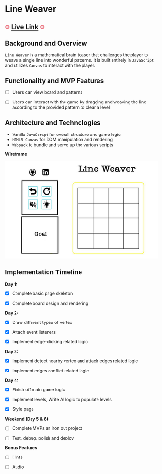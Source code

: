 # Line Weaver

## <img src="assets/images/icon.png" alt="drawing" style="width:15px;"/> [Live Link](https://xiaoyuny.github.io/Line-Weaver/) <img src="assets/images/icon.png" alt="drawing" style="width:15px;"/>

## Background and Overview

`Line Weaver` is a mathematical brain teaser that challenges the player to weave a single line into wonderful patterns. It is built entirely in `JavaScript` and utilizes `Canvas` to interact with the player.

## Functionality and MVP Features

- [ ] Users can view board and patterns

- [ ] Users can interact with the game by dragging and weaving the line according to the provided pattern to clear a level

## Architecture and Technologies

- Vanilla `JavaScript` for overall structure and game logic
- `HTML5 Canvas` for DOM manipulation and rendering
- `Webpack` to bundle and serve up the various scripts

**Wireframe**

![](readme_img/wireframe.jpg)

## Implementation Timeline

**Day 1:**

- [x] Complete basic page skeleton

- [x] Complete board design and rendering

**Day 2:**

- [x] Draw different types of vertex

- [x] Attach event listeners

- [x] Implement edge-clicking related logic

**Day 3:**

- [x] Implement detect nearby vertex and attach edges related logic

- [x] Implement edges conflict related logic

**Day 4:**

- [x] Finish off main game logic

- [x] Implement levels, Write AI logic to populate levels

- [x] Style page

**Weekend (Day 5 & 6):**

- [ ] Complete MVPs an iron out project

- [ ] Test, debug, polish and deploy

**Bonus Features**

- [ ] Hints

- [ ] Audio
